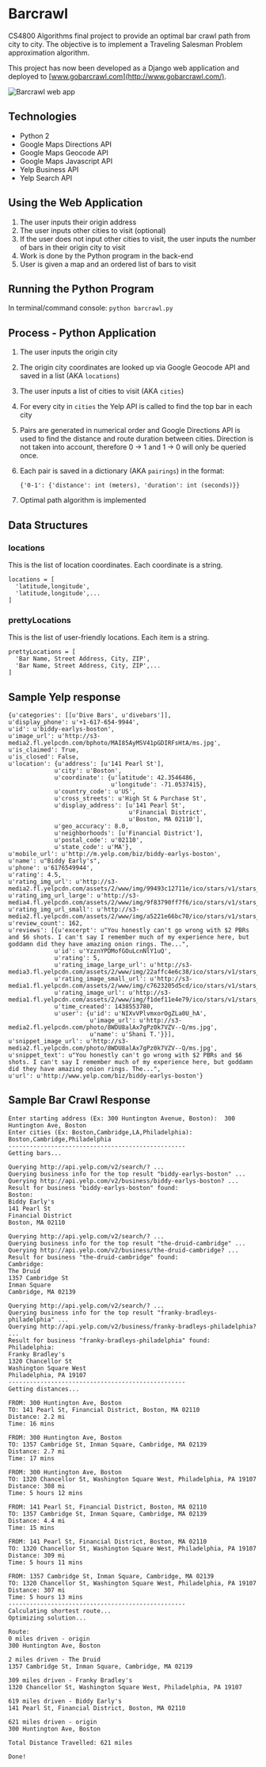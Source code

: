 # Barcrawl

CS4800 Algorithms final project to provide an optimal bar crawl path from city to city. The objective is to implement a Traveling Salesman Problem approximation algorithm.

This project has now been developed as a Django web application and deployed to [www.gobarcrawl.com](http://www.gobarcrawl.com/).

![Barcrawl web app](barcrawl.gif)

## Technologies
- Python 2
- Google Maps Directions API
- Google Maps Geocode API
- Google Maps Javascript API
- Yelp Business API
- Yelp Search API

## Using the Web Application
1. The user inputs their origin address
2. The user inputs other cities to visit (optional)
3. If the user does not input other cities to visit, the user inputs the number
of bars in their origin city to visit
4. Work is done by the Python program in the back-end
5. User is given a map and an ordered list of bars to visit

## Running the Python Program
In terminal/command console:
`python barcrawl.py`

## Process - Python Application
1. The user inputs the origin city
2. The origin city coordinates are looked up via Google Geocode API and saved in a list (AKA `locations`)
3. The user inputs a list of cities to visit (AKA `cities`)
4. For every city in `cities` the Yelp API is called to find the top bar in each city
5. Pairs are generated in numerical order and Google Directions API is used to find the distance and route duration between cities. Direction is not taken into account, therefore 0 -> 1 and 1 -> 0 will only be queried once.
6. Each pair is saved in a dictionary (AKA `pairings`) in the format:

    `{'0-1': {'distance': int (meters), 'duration': int (seconds)}}`

7. Optimal path algorithm is implemented

## Data Structures
### locations
This is the list of location coordinates. Each coordinate is a string.

    locations = [
      'latitude,longitude',
      'latitude,longitude',...
    ]
### prettyLocations
This is the list of user-friendly locations. Each item is a string.

    prettyLocations = [
      'Bar Name, Street Address, City, ZIP',
      'Bar Name, Street Address, City, ZIP',...
    ]

## Sample Yelp response

    {u'categories': [[u'Dive Bars', u'divebars']],
    u'display_phone': u'+1-617-654-9944',
    u'id': u'biddy-earlys-boston',
    u'image_url': u'http://s3-media2.fl.yelpcdn.com/bphoto/MAI85AyMSV41pGDIRFsHtA/ms.jpg',
    u'is_claimed': True,
    u'is_closed': False,
    u'location': {u'address': [u'141 Pearl St'],
                 u'city': u'Boston',
                 u'coordinate': {u'latitude': 42.3546486,
                                 u'longitude': -71.0537415},
                 u'country_code': u'US',
                 u'cross_streets': u'High St & Purchase St',
                 u'display_address': [u'141 Pearl St',
                                      u'Financial District',
                                      u'Boston, MA 02110'],
                 u'geo_accuracy': 8.0,
                 u'neighborhoods': [u'Financial District'],
                 u'postal_code': u'02110',
                 u'state_code': u'MA'},
    u'mobile_url': u'http://m.yelp.com/biz/biddy-earlys-boston',
    u'name': u"Biddy Early's",
    u'phone': u'6176549944',
    u'rating': 4.5,
    u'rating_img_url': u'http://s3-media2.fl.yelpcdn.com/assets/2/www/img/99493c12711e/ico/stars/v1/stars_4_half.png',
    u'rating_img_url_large': u'http://s3-media4.fl.yelpcdn.com/assets/2/www/img/9f83790ff7f6/ico/stars/v1/stars_large_4_half.png',
    u'rating_img_url_small': u'http://s3-media2.fl.yelpcdn.com/assets/2/www/img/a5221e66bc70/ico/stars/v1/stars_small_4_half.png',
    u'review_count': 162,
    u'reviews': [{u'excerpt': u"You honestly can't go wrong with $2 PBRs and $6 shots. I can't say I remember much of my experience here, but goddamn did they have amazing onion rings. The...",
                 u'id': u'YzznYPDMofGOuLcnNlY1uQ',
                 u'rating': 5,
                 u'rating_image_large_url': u'http://s3-media3.fl.yelpcdn.com/assets/2/www/img/22affc4e6c38/ico/stars/v1/stars_large_5.png',
                 u'rating_image_small_url': u'http://s3-media1.fl.yelpcdn.com/assets/2/www/img/c7623205d5cd/ico/stars/v1/stars_small_5.png',
                 u'rating_image_url': u'http://s3-media1.fl.yelpcdn.com/assets/2/www/img/f1def11e4e79/ico/stars/v1/stars_5.png',
                 u'time_created': 1438553780,
                 u'user': {u'id': u'NIXvVPlvmxorOgZLa0U_hA',
                           u'image_url': u'http://s3-media2.fl.yelpcdn.com/photo/8WDU8alAx7gPz0k7VZV--Q/ms.jpg',
                           u'name': u'Shani T.'}}],
    u'snippet_image_url': u'http://s3-media2.fl.yelpcdn.com/photo/8WDU8alAx7gPz0k7VZV--Q/ms.jpg',
    u'snippet_text': u"You honestly can't go wrong with $2 PBRs and $6 shots. I can't say I remember much of my experience here, but goddamn did they have amazing onion rings. The...",
    u'url': u'http://www.yelp.com/biz/biddy-earlys-boston'}

## Sample Bar Crawl Response

    Enter starting address (Ex: 300 Huntington Avenue, Boston):  300 Huntington Ave, Boston
    Enter cities (Ex: Boston,Cambridge,LA,Philadelphia):  Boston,Cambridge,Philadelphia
    --------------------------------------------------
    Getting bars...

    Querying http://api.yelp.com/v2/search/? ...
    Querying business info for the top result "biddy-earlys-boston" ...
    Querying http://api.yelp.com/v2/business/biddy-earlys-boston? ...
    Result for business "biddy-earlys-boston" found:
    Boston:
    Biddy Early's
    141 Pearl St
    Financial District
    Boston, MA 02110

    Querying http://api.yelp.com/v2/search/? ...
    Querying business info for the top result "the-druid-cambridge" ...
    Querying http://api.yelp.com/v2/business/the-druid-cambridge? ...
    Result for business "the-druid-cambridge" found:
    Cambridge:
    The Druid
    1357 Cambridge St
    Inman Square
    Cambridge, MA 02139

    Querying http://api.yelp.com/v2/search/? ...
    Querying business info for the top result "franky-bradleys-philadelphia" ...
    Querying http://api.yelp.com/v2/business/franky-bradleys-philadelphia? ...
    Result for business "franky-bradleys-philadelphia" found:
    Philadelphia:
    Franky Bradley's
    1320 Chancellor St
    Washington Square West
    Philadelphia, PA 19107
    --------------------------------------------------
    Getting distances...

    FROM: 300 Huntington Ave, Boston
    TO: 141 Pearl St, Financial District, Boston, MA 02110
    Distance: 2.2 mi
    Time: 16 mins

    FROM: 300 Huntington Ave, Boston
    TO: 1357 Cambridge St, Inman Square, Cambridge, MA 02139
    Distance: 2.7 mi
    Time: 17 mins

    FROM: 300 Huntington Ave, Boston
    TO: 1320 Chancellor St, Washington Square West, Philadelphia, PA 19107
    Distance: 308 mi
    Time: 5 hours 12 mins

    FROM: 141 Pearl St, Financial District, Boston, MA 02110
    TO: 1357 Cambridge St, Inman Square, Cambridge, MA 02139
    Distance: 4.4 mi
    Time: 15 mins

    FROM: 141 Pearl St, Financial District, Boston, MA 02110
    TO: 1320 Chancellor St, Washington Square West, Philadelphia, PA 19107
    Distance: 309 mi
    Time: 5 hours 11 mins

    FROM: 1357 Cambridge St, Inman Square, Cambridge, MA 02139
    TO: 1320 Chancellor St, Washington Square West, Philadelphia, PA 19107
    Distance: 307 mi
    Time: 5 hours 13 mins
    --------------------------------------------------
    Calculating shortest route...
    Optimizing solution...

    Route:
    0 miles driven - origin
    300 Huntington Ave, Boston

    2 miles driven - The Druid
    1357 Cambridge St, Inman Square, Cambridge, MA 02139

    309 miles driven - Franky Bradley's
    1320 Chancellor St, Washington Square West, Philadelphia, PA 19107

    619 miles driven - Biddy Early's
    141 Pearl St, Financial District, Boston, MA 02110

    621 miles driven - origin
    300 Huntington Ave, Boston

    Total Distance Travelled: 621 miles

    Done!
